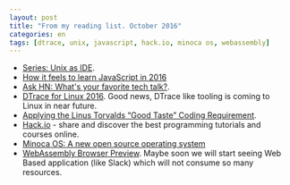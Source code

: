 ```yaml
---
layout: post
title: "From my reading list. October 2016"
categories: en
tags: [dtrace, unix, javascript, hack.io, minoca os, webassembly]
---
```


- [Series: Unix as IDE](https://sanctum.geek.nz/arabesque/series/unix-as-ide/).
- [How it feels to learn JavaScript in
  2016](https://hackernoon.com/how-it-feels-to-learn-javascript-in-2016-d3a717dd577f)
- [Ask HN: What's your favorite tech talk?](https://hackernoon.com/how-it-feels-to-learn-javascript-in-2016-d3a717dd577f).
- [DTrace for Linux 2016](http://www.brendangregg.com/blog/2016-10-27/dtrace-for-linux-2016.html).
    Good news, DTrace like tooling is coming to Linux in near future.
- [Applying the Linus Torvalds “Good Taste” Coding Requirement](https://medium.com/@bartobri/applying-the-linus-tarvolds-good-taste-coding-requirement-99749f37684a).
- [Hack.io](https://hackr.io) - share and discover the best programming tutorials and courses online.
- [Minoca OS: A new open source operating system](https://blog.minocacorp.com/minoca-os-a-new-open-source-operating-system-4bb7998df3a7#.4qnrep9az)
- [WebAssembly Browser Preview](http://v8project.blogspot.com/2016/10/webassembly-browser-preview.html). Maybe soon we will start seeing Web Based application (like Slack) which will not consume so many resources. 